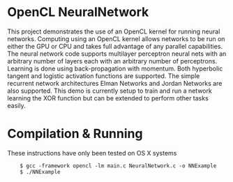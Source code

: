 # OpenCL NeuralNetwork
This project demonstrates the use of an OpenCL kernel for running neural networks. Computing using an OpenCL kernel allows networks to be run on either the GPU or CPU and takes full advantage of any parallel capabilities. The neural network code supports multilayer perceptron neural nets with an arbitrary number of layers each with an arbitrary number of perceptrons. Learning is done using back-propagation with momentum. Both hyperbolic tangent and logistic activation functions are supported. The simple recurrent network architectures Elman Networks and Jordan Networks are also supported. This demo is currently setup to train and run a network learning the XOR function but can be extended to perform other tasks easily.

# Compilation & Running
These instructions have only been tested on OS X systems  
````
    $ gcc -framework opencl -lm main.c NeuralNetwork.c -o NNExample    
    $ ./NNExample
````
